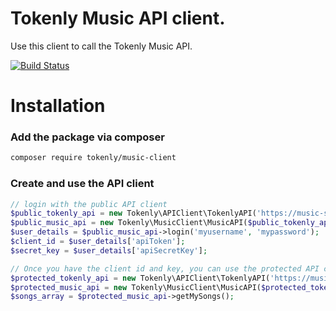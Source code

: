 # Tokenly Music API client.

Use this client to call the Tokenly Music API.

[![Build Status](https://travis-ci.org/tokenly/music-api-client.svg?branch=master)](https://travis-ci.org/tokenly/music-api-client.svg)


# Installation

### Add the package via composer

```bash
composer require tokenly/music-client
```


### Create and use the API client

```php
// login with the public API client
$public_tokenly_api = new Tokenly\APIClient\TokenlyAPI('https://music-stage.tokenly.com/api/v1');
$public_music_api = new Tokenly\MusicClient\MusicAPI($public_tokenly_api);
$user_details = $public_music_api->login('myusername', 'mypassword');
$client_id = $user_details['apiToken'];
$secret_key = $user_details['apiSecretKey'];

// Once you have the client id and key, you can use the protected API client to call protected methods
$protected_tokenly_api = new Tokenly\APIClient\TokenlyAPI('https://music.tokenly.com/api/v1', new Tokenly\HmacAuth\Generator(), $client_id, $secret_key);
$protected_music_api = new Tokenly\MusicClient\MusicAPI($protected_tokenly_api);
$songs_array = $protected_music_api->getMySongs();
```
